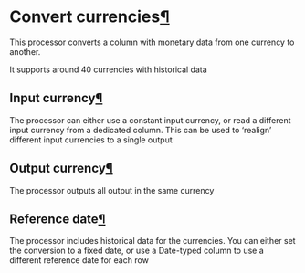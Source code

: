 Convert currencies[¶](#convert-currencies "Permalink to this heading")
======================================================================


This processor converts a column with monetary data from one currency to
another.


It supports around 40 currencies with historical data



Input currency[¶](#input-currency "Permalink to this heading")
--------------------------------------------------------------


The processor can either use a constant input currency, or read a
different input currency from a dedicated column. This can be used to
‘realign’ different input currencies to a single output




Output currency[¶](#output-currency "Permalink to this heading")
----------------------------------------------------------------


The processor outputs all output in the same currency




Reference date[¶](#reference-date "Permalink to this heading")
--------------------------------------------------------------


The processor includes historical data for the currencies. You can
either set the conversion to a fixed date, or use a Date\-typed column to
use a different reference date for each row